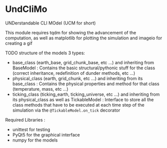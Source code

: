 # UndCliMo
UNDerstandable CLI MOdel (UCM for short)

This module requires tqdm for showing the advancement of the computation, as well as matplotlib for plotting the simulation and imageio for creating a gif

TODO structure of the models 3 types:

- base_class (earth_base, grid_chunk_base, etc ...) and inheriting from BaseModel : Contains the basic structural/pythonic stuff for the class (correct inheritance, redefinition of dunder methods, etc ...)
- physical_class (earth, grid_chunk, etc ...) and inheriting from its base_class : Contains the physical properties and method for that class (temperature, mass, etc ...)
- ticking_class (ticking_earth, ticking_universe, etc ...) and inheriting from its physical_class as well as TickableModel : Interface to store all the class methods that have to be executed at each time step of the simulation via the `@TickableModel.on_tick` decorator



Required Libraries : 
- unittest for testing
- PyQt5 for the graphical interface
- numpy for the models
